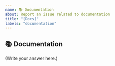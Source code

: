 ```yaml
---
name: 📚 Documentation
about: Report an issue related to documentation
title: "[Docs]"
labels: "documentation"
---
```


## 📚 Documentation

<!--
    Did you find a mistake in the Aleo SDK documentation?
    Is there documentation about the Aleo SDK that's missing?
-->

(Write your answer here.)
